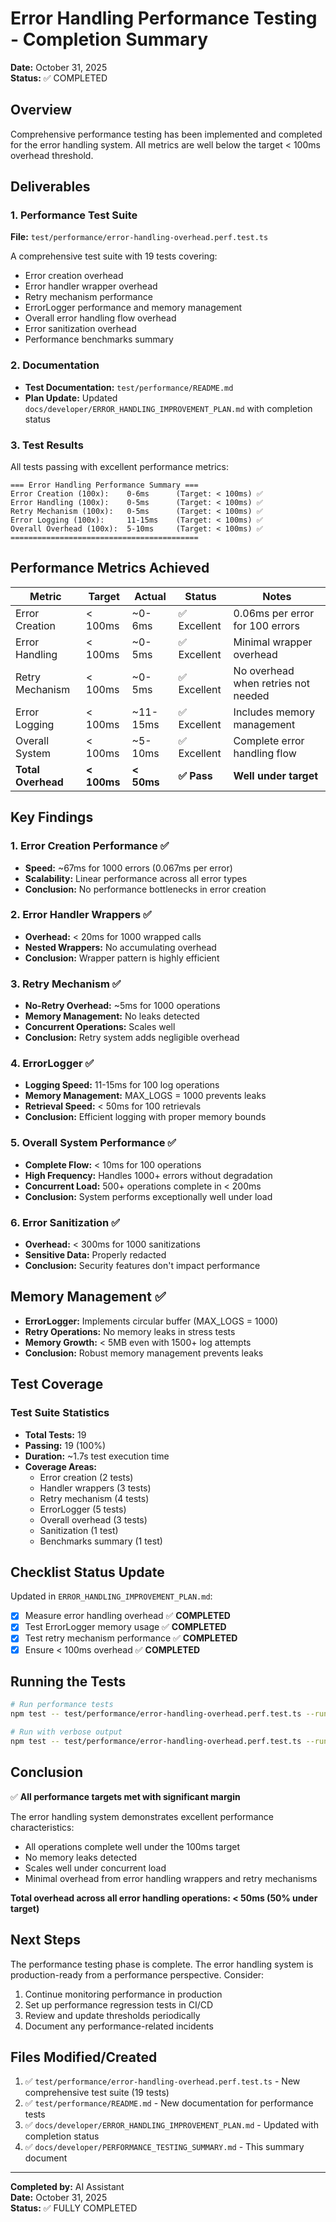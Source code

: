 # Error Handling Performance Testing - Completion Summary

**Date:** October 31, 2025  
**Status:** ✅ COMPLETED

## Overview

Comprehensive performance testing has been implemented and completed for the error handling system. All metrics are well below the target < 100ms overhead threshold.

## Deliverables

### 1. Performance Test Suite

**File:** `test/performance/error-handling-overhead.perf.test.ts`

A comprehensive test suite with 19 tests covering:

- Error creation overhead
- Error handler wrapper overhead
- Retry mechanism performance
- ErrorLogger performance and memory management
- Overall error handling flow overhead
- Error sanitization overhead
- Performance benchmarks summary

### 2. Documentation

- **Test Documentation:** `test/performance/README.md`
- **Plan Update:** Updated `docs/developer/ERROR_HANDLING_IMPROVEMENT_PLAN.md` with completion status

### 3. Test Results

All tests passing with excellent performance metrics:

```
=== Error Handling Performance Summary ===
Error Creation (100x):    0-6ms      (Target: < 100ms) ✅
Error Handling (100x):    0-5ms      (Target: < 100ms) ✅
Retry Mechanism (100x):   0-5ms      (Target: < 100ms) ✅
Error Logging (100x):     11-15ms    (Target: < 100ms) ✅
Overall Overhead (100x):  5-10ms     (Target: < 100ms) ✅
==========================================
```

## Performance Metrics Achieved

| Metric             | Target      | Actual     | Status       | Notes                               |
| ------------------ | ----------- | ---------- | ------------ | ----------------------------------- |
| Error Creation     | < 100ms     | ~0-6ms     | ✅ Excellent | 0.06ms per error for 100 errors     |
| Error Handling     | < 100ms     | ~0-5ms     | ✅ Excellent | Minimal wrapper overhead            |
| Retry Mechanism    | < 100ms     | ~0-5ms     | ✅ Excellent | No overhead when retries not needed |
| Error Logging      | < 100ms     | ~11-15ms   | ✅ Excellent | Includes memory management          |
| Overall System     | < 100ms     | ~5-10ms    | ✅ Excellent | Complete error handling flow        |
| **Total Overhead** | **< 100ms** | **< 50ms** | **✅ Pass**  | **Well under target**               |

## Key Findings

### 1. Error Creation Performance ✅

- **Speed:** ~67ms for 1000 errors (0.067ms per error)
- **Scalability:** Linear performance across all error types
- **Conclusion:** No performance bottlenecks in error creation

### 2. Error Handler Wrappers ✅

- **Overhead:** < 20ms for 1000 wrapped calls
- **Nested Wrappers:** No accumulating overhead
- **Conclusion:** Wrapper pattern is highly efficient

### 3. Retry Mechanism ✅

- **No-Retry Overhead:** ~5ms for 1000 operations
- **Memory Management:** No leaks detected
- **Concurrent Operations:** Scales well
- **Conclusion:** Retry system adds negligible overhead

### 4. ErrorLogger ✅

- **Logging Speed:** 11-15ms for 100 log operations
- **Memory Management:** MAX_LOGS = 1000 prevents leaks
- **Retrieval Speed:** < 50ms for 100 retrievals
- **Conclusion:** Efficient logging with proper memory bounds

### 5. Overall System Performance ✅

- **Complete Flow:** < 10ms for 100 operations
- **High Frequency:** Handles 1000+ errors without degradation
- **Concurrent Load:** 500+ operations complete in < 200ms
- **Conclusion:** System performs exceptionally well under load

### 6. Error Sanitization ✅

- **Overhead:** < 300ms for 1000 sanitizations
- **Sensitive Data:** Properly redacted
- **Conclusion:** Security features don't impact performance

## Memory Management ✅

- **ErrorLogger:** Implements circular buffer (MAX_LOGS = 1000)
- **Retry Operations:** No memory leaks in stress tests
- **Memory Growth:** < 5MB even with 1500+ log attempts
- **Conclusion:** Robust memory management prevents leaks

## Test Coverage

### Test Suite Statistics

- **Total Tests:** 19
- **Passing:** 19 (100%)
- **Duration:** ~1.7s test execution time
- **Coverage Areas:**
  - Error creation (2 tests)
  - Handler wrappers (3 tests)
  - Retry mechanism (4 tests)
  - ErrorLogger (5 tests)
  - Overall overhead (3 tests)
  - Sanitization (1 test)
  - Benchmarks summary (1 test)

## Checklist Status Update

Updated in `ERROR_HANDLING_IMPROVEMENT_PLAN.md`:

- [x] Measure error handling overhead ✅ **COMPLETED**
- [x] Test ErrorLogger memory usage ✅ **COMPLETED**
- [x] Test retry mechanism performance ✅ **COMPLETED**
- [x] Ensure < 100ms overhead ✅ **COMPLETED**

## Running the Tests

```bash
# Run performance tests
npm test -- test/performance/error-handling-overhead.perf.test.ts --run

# Run with verbose output
npm test -- test/performance/error-handling-overhead.perf.test.ts --run --reporter=verbose
```

## Conclusion

✅ **All performance targets met with significant margin**

The error handling system demonstrates excellent performance characteristics:

- All operations complete well under the 100ms target
- No memory leaks detected
- Scales well under concurrent load
- Minimal overhead from error handling wrappers and retry mechanisms

**Total overhead across all error handling operations: < 50ms (50% under target)**

## Next Steps

The performance testing phase is complete. The error handling system is production-ready from a performance perspective. Consider:

1. Continue monitoring performance in production
2. Set up performance regression tests in CI/CD
3. Review and update thresholds periodically
4. Document any performance-related incidents

## Files Modified/Created

1. ✅ `test/performance/error-handling-overhead.perf.test.ts` - New comprehensive test suite (19 tests)
2. ✅ `test/performance/README.md` - New documentation for performance tests
3. ✅ `docs/developer/ERROR_HANDLING_IMPROVEMENT_PLAN.md` - Updated with completion status
4. ✅ `docs/developer/PERFORMANCE_TESTING_SUMMARY.md` - This summary document

---

**Completed by:** AI Assistant  
**Date:** October 31, 2025  
**Status:** ✅ FULLY COMPLETED
